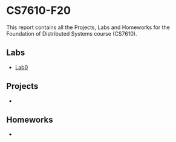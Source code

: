 # CS7610-F20

This report contains all the Projects, Labs and Homeworks for the Foundation of Distributed Systems course (CS7610).

## Labs
- [Lab0](lab0)

## Projects
- 

## Homeworks
- 

